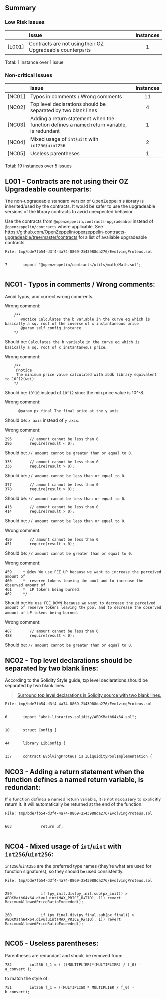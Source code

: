 ## Summary

### Low Risk Issues

|        | Issue                                                     | Instances |
| ------ | :-------------------------------------------------------- | :-------: |
| [L001] | Contracts are not using their OZ Upgradeable counterparts |     1     |

Total: 1 instance over 1 issue

### Non-critical Issues

|        | Issue                                                                                     | Instances |
| ------ | :---------------------------------------------------------------------------------------- | :-------: |
| [NC01] | Typos in comments / Wrong comments                                                        |    11     |
| [NC02] | Top level declarations should be separated by two blank lines                             |     4     |
| [NC03] | Adding a return statement when the function defines a named return variable, is redundant |     1     |
| [NC04] | Mixed usage of `int`/`uint` with `int256`/`uint256`                                       |     2     |
| [NC05] | Useless parentheses                                                                       |     1     |

Total: 19 instances over 5 issues

## L001 - Contracts are not using their OZ Upgradeable counterparts:

The non-upgradeable standard version of OpenZeppelin's library is inherited/used by the contracts. It would be safer to use the upgradeable versions of the library contracts to avoid unexpected behavior.

Use the contracts from `@openzeppelin/contracts-upgradeable` instead of `@openzeppelin/contracts` where applicable. See https://github.com/OpenZeppelin/openzeppelin-contracts-upgradeable/tree/master/contracts for a list of available upgradeable contracts

```solidity
File: tmp/bde7fb54-d3f4-4a74-8869-2543988da276/EvolvingProteus.sol


7       import "@openzeppelin/contracts/utils/math/Math.sol";


```


## NC01 - Typos in comments / Wrong comments:

Avoid typos, and correct wrong comments.

Wrong comment:

```solidity
    /**
       @notice Calculates the b variable in the curve eq which is basically a sq. root of the inverse of x instantaneous price
       @param self config instance
    */
```

Should be: `Calculates the b variable in the curve eq which is basically a sq. root of x instantaneous price`.

Wrong comment:

```solidity
    /**
     @notice
     The minimum price value calculated with abdk library equivalent to 10^12(wei)
    */
```

Should be: `10^10` instead of `10^12` since the min price value is 10^-8.

Wrong comment:

```solidity
      @param px_final The final price at the y axis
```

Should be: `x axis` instead of `y axis`.

Wrong comment:

```solidity
295        // amount cannot be less than 0
296        require(result < 0);
```

Should be: `// amount cannot be greater than or equal to 0`.

```solidity
335        // amount cannot be less than 0
336        require(result > 0);
```

Should be: `// amount cannot be less than or equal to 0`.

```solidity
377        // amount cannot be less than 0
378        require(result > 0);
```

Should be: `// amount cannot be less than or equal to 0`.

```solidity
413        // amount cannot be less than 0
414        require(result > 0);
```

Should be: `// amount cannot be less than or equal to 0`.

Wrong comment:

```solidity
450        // amount cannot be less than 0
451        require(result < 0);
```

Should be: `// amount cannot be greater than or equal to 0`.

Wrong comment:

```solidity
459     * @dev We use FEE_UP because we want to increase the perceived amount of
460     *  reserve tokens leaving the pool and to increase the observed amount of
461     *  LP tokens being burned.
462     */
```

Should be: `We use FEE_DOWN because we want to decrease the perceived amount of reserve tokens leaving the pool and to decrease the observed amount of LP tokens being burned`.

Wrong comment:

```solidity
487        // amount cannot be less than 0
488        require(result < 0);
```

Should be: `// amount cannot be greater than or equal to 0`.

## NC02 - Top level declarations should be separated by two blank lines:

According to the Solidity Style guide, top level declarations should be separated by two blank lines.

> [Surround top level declarations in Solidity source with two blank lines.](https://docs.soliditylang.org/en/v0.8.21/style-guide.html#blank-lines)

```solidity
File: tmp/bde7fb54-d3f4-4a74-8869-2543988da276/EvolvingProteus.sol


6       import "abdk-libraries-solidity/ABDKMath64x64.sol";


10      struct Config {


44      library LibConfig {


137     contract EvolvingProteus is ILiquidityPoolImplementation {
```

## NC03 - Adding a return statement when the function defines a named return variable, is redundant:

If a function defines a named return variable, it is not necessary to explicitly return it. It will automatically be returned at the end of the function.

```solidity
File: tmp/bde7fb54-d3f4-4a74-8869-2543988da276/EvolvingProteus.sol


663             return uf;


```


## NC04 - Mixed usage of `int`/`uint` with `int256`/`uint256`:

`int256`/`uint256` are the preferred type names (they're what are used for function signatures), so they should be used consistently.

```solidity
File: tmp/bde7fb54-d3f4-4a74-8869-2543988da276/EvolvingProteus.sol


259             if (py_init.div(py_init.sub(px_init)) > ABDKMath64x64.divu(uint(MAX_PRICE_RATIO), 1)) revert MaximumAllowedPriceRatioExceeded();


260             if (py_final.div(py_final.sub(px_final)) > ABDKMath64x64.divu(uint(MAX_PRICE_RATIO), 1)) revert MaximumAllowedPriceRatioExceeded();


```

## NC05 - Useless parentheses:

Parentheses are redundant and should be removed from:

```solidity
782        int256 f_1 = ( ((MULTIPLIER)*(MULTIPLIER) / f_0) - a_convert );
```

to match the style of:

```solidity
751        int256 f_1 = ((MULTIPLIER * MULTIPLIER / f_0) -  b_convert);
```